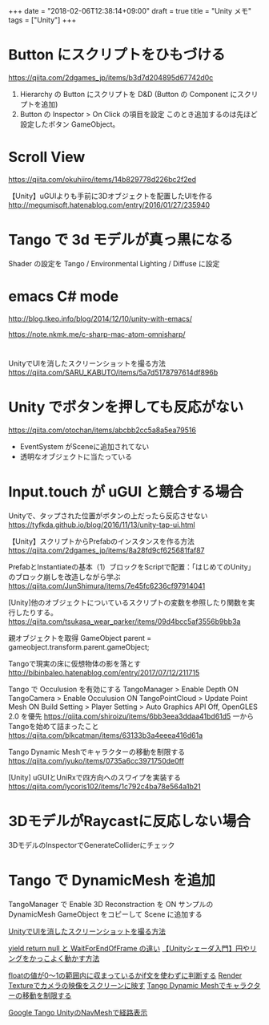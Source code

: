 +++
date = "2018-02-06T12:38:14+09:00"
draft = true
title = "Unity メモ"
tags = ["Unity"]
+++

<!--more-->

# Button にスクリプトをひもづける

https://qiita.com/2dgames_jp/items/b3d7d204895d67742d0c

1. Hierarchy の Button にスクリプトを D&D (Button の Component にスクリプトを追加)
1. Button の Inspector > On Click の項目を設定
   このとき追加するのは先ほど設定したボタン GameObject。

# Scroll View

https://qiita.com/okuhiiro/items/14b829778d226bc2f2ed

【Unity】uGUIよりも手前に3Dオブジェクトを配置したUIを作る
http://megumisoft.hatenablog.com/entry/2016/01/27/235940

# Tango で 3d モデルが真っ黒になる
Shader の設定を Tango / Environmental Lighting / Diffuse に設定

# emacs C# mode

http://blog.tkeo.info/blog/2014/12/10/unity-with-emacs/

https://note.nkmk.me/c-sharp-mac-atom-omnisharp/

#
UnityでUIを消したスクリーンショットを撮る方法
https://qiita.com/SARU_KABUTO/items/5a7d5178797614df896b

# Unity でボタンを押しても反応がない

https://qiita.com/otochan/items/abcbb2cc5a8a5ea79516
* EventSystem がSceneに追加されてない
* 透明なオブジェクトに当たっている

# Input.touch が uGUI と競合する場合

Unityで、タップされた位置がボタンの上だったら反応させない
https://tyfkda.github.io/blog/2016/11/13/unity-tap-ui.html

【Unity】スクリプトからPrefabのインスタンスを作る方法
https://qiita.com/2dgames_jp/items/8a28fd9cf625681faf87


PrefabとInstantiateの基本（1）ブロックをScriptで配置：「はじめてのUnity」のブロック崩しを改造しながら学ぶ
https://qiita.com/JunShimura/items/7e45fc6236cf97914041

[Unity]他のオブジェクトについているスクリプトの変数を参照したり関数を実行したりする。
https://qiita.com/tsukasa_wear_parker/items/09d4bcc5af3556b9bb3a

親オブジェクトを取得
GameObject  parent =  gameobject.transform.parent.gameObject;

Tangoで現実の床に仮想物体の影を落とす
http://bibinbaleo.hatenablog.com/entry/2017/07/12/211715

Tango で Occulusion を有効にする
TangoManager > Enable Depth ON
TangoCamera > Enable Occulusion ON
TangoPointCloud > Update Point Mesh ON
Build Setting > Player Setting > Auto Graphics API Off, OpenGLES 2.0 を優先
https://qiita.com/shiroizu/items/6bb3eea3ddaa41bd61d5
一からTangoを始めて詰まったこと
https://qiita.com/blkcatman/items/63133b3a4eeea416d61a

Tango Dynamic Meshでキャラクターの移動を制限する
https://qiita.com/jyuko/items/0735a6cc3971750de0ff

[Unity] uGUIとUniRxで四方向へのスワイプを実装する
https://qiita.com/lycoris102/items/1c792c4ba78e564a1b21

# 3DモデルがRaycastに反応しない場合
3DモデルのInspectorでGenerateColliderにチェック

# Tango で DynamicMesh を追加
TangoManager で Enable 3D Reconstraction を ON
サンプルの DynamicMesh GameObject をコピーして Scene に追加する

[UnityでUIを消したスクリーンショットを撮る方法](https://qiita.com/SARU_KABUTO/items/5a7d5178797614df896b)

[yield return null と WaitForEndOfFrame の違い](http://robamemo.hatenablog.com/entry/2017/09/13/111843)
[【Unityシェーダ入門】円やリングをかっこよく動かす方法](http://nn-hokuson.hatenablog.com/entry/2016/11/14/203745)

[floatの値が0〜1の範囲内に収まっているかif文を使わずに判断する](http://ina-amagami.hatenablog.jp/entry/2016/10/06/221454)
[Render Textureでカメラの映像をスクリーンに映す](http://mikasa.hatenablog.jp/entry/2015/05/05/051008)
[Tango Dynamic Meshでキャラクターの移動を制限する](https://qiita.com/jyuko/items/0735a6cc3971750de0ff)

[Google Tango UnityのNavMeshで経路表示](https://www.youtube.com/watch?v=CRRIO4J-X_E)
